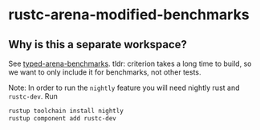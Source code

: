 # rustc-arena-modified-benchmarks

## Why is this a separate workspace?

See [typed-arena-benchmarks](https://github.com/thomcc/rust-typed-arena/blob/master/benches/README.md). tldr: criterion takes a long time to build, so we want to only include it for benchmarks, not other tests.

Note: In order to run the `nightly` feature you will need nightly rust and `rustc-dev`. Run

```bash
rustup toolchain install nightly
rustup component add rustc-dev
```
